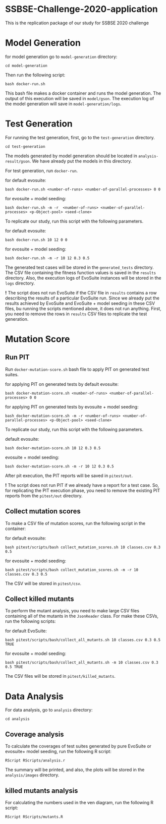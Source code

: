 # SSBSE-Challenge-2020-application
This is the replication package of our study for SSBSE 2020 challenge


# Model Generation
for model generation go to `model-generation` directory:
```
cd model-generation
```

Then run the following script:
```
bash docker-run.sh
```

This bash file makes a docker container and runs the model generation. The output of this execution will be saved in `model/gson`.
The execution log of the model generation will save in `model-generation/logs`.


# Test Generation
For running the test generation, first, go to the `test-generation` directory.
```
cd test-generation
```

The models generated by model generation should be located in `analysis-result/gson`. We have already put the models in this directory.

For test generation, run `docker-run`.

for default evosuite:
```
bash docker-run.sh <number-of-runs> <number-of-parallel-processes> 0 0
```
for evosuite + model seeding:
```
bash docker-run.sh -m -r  <number-of-runs> <number-of-parallel-processes> <p-Object-pool> <seed-clone> 
```

To replicate our study, run this script with the following parameters.

for default evosuite:
```
bash docker-run.sh 10 12 0 0
```

for evosuite + model seeding:
```
bash docker-run.sh -m -r 10 12 0.3 0.5
```

The generated test cases will be stored in the `generated_tests` directory. The CSV file containing the fitness function values is saved in the `results` directory. Also, the execution logs of EvoSuite instances will be stored in the `logs` directory.


__!__ The script does not run EvoSuite if the CSV file in `results` contains a row describing the results of a particular EvoSuite run. Since we already put the results achieved by EvoSuite and EvoSuite + model seeding in these CSV files, bu running the scripts mentioned above, it does not run anything. First, you need to remove the rows in `results` CSV files to replicate the test generation. 

# Mutation Score 
## Run PIT
Run `docker-mutation-score.sh` bash file to apply PIT on generated test suites.

for applying PIT on generated tests by default evosuite:
```
bash docker-mutation-score.sh <number-of-runs> <number-of-parallel-processes> 0 0
```

for applying PIT on generated tests by evosuite + model seeding:

```
bash docker-mutation-score.sh -m -r <number-of-runs> <number-of-parallel-processes> <p-Object-pool> <seed-clone>
```

To replicate our study, run this script with the following parameters.

 default evosuite:
 ```
 bash docker-mutation-score.sh 10 12 0.3 0.5
 ```

evosuite + model seeding:
```
bash docker-mutation-score.sh -m -r 10 12 0.3 0.5
```


After pit execution, the PIT reports will be saved in `pitest/out`.

__!__ The script does not run PIT if we already have a report for a test case. So, for replicating the PIT execution phase, you need to remove the existing PIT reports from the `pitest/out` directory.
## Collect mutation scores
To make a CSV file of mutation scores, run the following script in the container:

for default evosuite:
```
bash pitest/scripts/bash collect_mutation_scores.sh 10 classes.csv 0.3 0.5
```

for evosuite + model seeding:

```
bash pitest/scripts/bash collect_mutation_scores.sh -m -r 10 classes.csv 0.3 0.5
```

The CSV will be stored in `pitest/csv`.

## Collect killed mutants
To perform the mutant analysis, you need to make large CSV files containing all of the mutants in the `JsonReader` class. For make these CSVs, run the following scripts:

for default EvoSuite:
```
bash pitest/scripts/bash/collect_all_mutants.sh 10 classes.csv 0.3 0.5 TRUE
```

for evosuite + model seeding:

```
bash pitest/scripts/bash/collect_all_mutants.sh -m 10 classes.csv 0.3 0.5 TRUE
```

The CSV files will be stored in `pitest/killed_mutants`.


# Data Analysis
For data analysis, go to `analysis` directory:
```
cd analysis
```

## Coverage analysis
To calculate the coverages of test suites generated by pure EvoSuite or evosuite+ model seeding, run the following R script:
```
RScript RScripts/analysis.r 
```

The summary will be printed, and also, the plots will be stored in the `analysis/images` directory.
## killed mutants analysis

For calculating the numbers used in the ven diagram, run the following R script:
```
RScript RScripts/mutants.R
```
